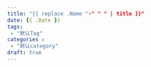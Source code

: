 ```yaml
---
title: "{{ replace .Name "-" " " | title }}"
date: {{ .Date }}
tags: 
 - "默认Tag"
categories :
 - "默认category"
draft: true
---
```


